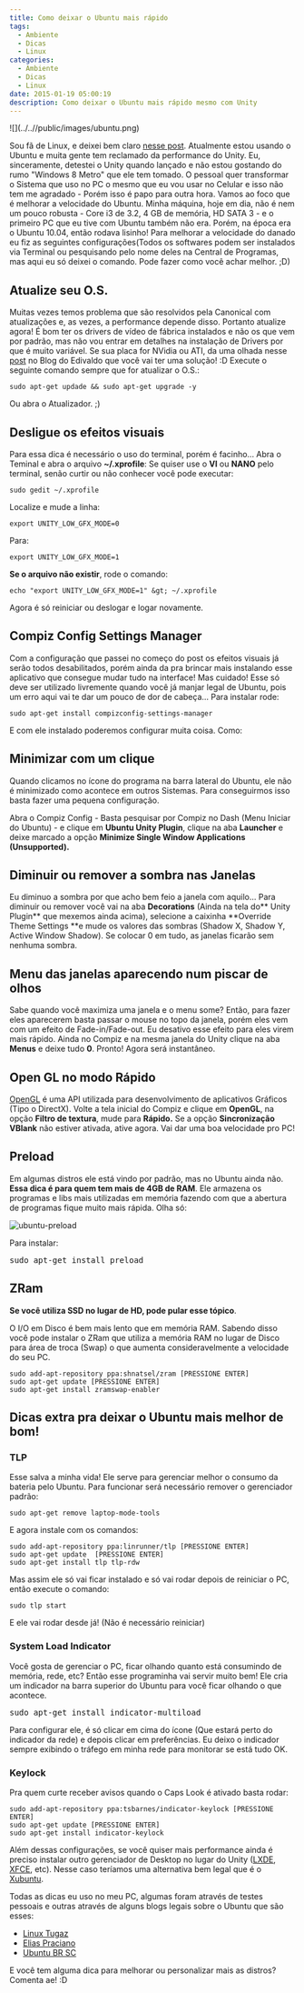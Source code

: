 ```yaml
---
title: Como deixar o Ubuntu mais rápido
tags:
  - Ambiente
  - Dicas
  - Linux
categories:
  - Ambiente
  - Dicas
  - Linux
date: 2015-01-19 05:00:19
description: Como deixar o Ubuntu mais rápido mesmo com Unity
---
```


<div class="shared-img">
![](../..//public/images/ubuntu.png)
</div>

Sou fã de Linux, e deixei bem claro [nesse post](/posts/meu-contato-com-o-linux-e-por-que-voce-deveria-testar/ "Meu contato com o Linux e por que você deveria testar"). Atualmente estou usando o Ubuntu e muita gente tem reclamado da performance do Unity. Eu, sinceramente, detestei o Unity quando lançado e não estou gostando do rumo "Windows 8 Metro" que ele tem tomado. O pessoal quer transformar o Sistema que uso no PC o mesmo que eu vou usar no Celular e isso não tem me agradado - Porém isso é papo para outra hora. Vamos ao foco que é melhorar a velocidade do Ubuntu.<!--more-->
Minha máquina, hoje em dia, não é nem um pouco robusta - Core i3 de 3.2, 4 GB de memória, HD SATA 3 - e o primeiro PC que eu tive com Ubuntu também não era. Porém, na época era o Ubuntu 10.04, então rodava lisinho!
Para melhorar a velocidade do danado eu fiz as seguintes configurações(Todos os softwares podem ser instalados via Terminal ou pesquisando pelo nome deles na Central de Programas, mas aqui eu só deixei o comando. Pode fazer como você achar melhor. ;D)

## Atualize seu O.S.

Muitas vezes temos problema que são resolvidos pela Canonical com atualizações e, as vezes, a performance depende disso. Portanto atualize agora! É bom ter os drivers de vídeo de fábrica instalados e não os que vem por padrão, mas não vou entrar em detalhes na instalação de Drivers por que é muito variável. Se sua placa for NVidia ou ATI, da uma olhada nesse [post](http://www.edivaldobrito.com.br/como-instalar-os-ultimos-drivers-da-nvidia-ou-ati-no-ubuntu-e-derivados/ "Como instalar os últimos drivers da NVIDIA ou ATI no Ubuntu e derivados") no Blog do Edivaldo que você vai ter uma solução! :D
Execute o seguinte comando sempre que for atualizar o O.S.:
```
sudo apt-get updade && sudo apt-get upgrade -y
```
Ou abra o Atualizador. ;)

## Desligue os efeitos visuais

Para essa dica é necessário o uso do terminal, porém é facinho...
Abra o Teminal e abra o arquivo **~/.xprofile**:
Se quiser use o **VI** ou **NANO** pelo terminal, senão curtir ou não conhecer você pode executar:
```
sudo gedit ~/.xprofile
```
Localize e mude a linha:
```
export UNITY_LOW_GFX_MODE=0
```
Para:
```
export UNITY_LOW_GFX_MODE=1
```
**Se o arquivo não existir**, rode o comando:
```
echo "export UNITY_LOW_GFX_MODE=1" &gt; ~/.xprofile
```
Agora é só reiniciar ou deslogar e logar novamente.

## Compiz Config Settings Manager

Com a configuração que passei no começo do post os efeitos visuais já serão todos desabilitados, porém ainda da pra brincar mais instalando esse aplicativo que consegue mudar tudo na interface! Mas cuidado! Esse só deve ser utilizado livremente quando você já manjar legal de Ubuntu, pois um erro aqui vai te dar um pouco de dor de cabeça...
Para instalar rode:
```
sudo apt-get install compizconfig-settings-manager
```
E com ele instalado poderemos configurar muita coisa. Como:

## Minimizar com um clique

Quando clicamos no ícone do programa na barra lateral do Ubuntu, ele não é minimizado como acontece em outros Sistemas. Para conseguirmos isso basta fazer uma pequena configuração.

Abra o Compiz Config - Basta pesquisar por Compiz no Dash (Menu Iniciar do Ubuntu) - e clique em **Ubuntu Unity Plugin**, clique na aba **Launcher** e deixe marcado a opção **Minimize Single Window Applications (Unsupported).**

## Diminuir ou remover a sombra nas Janelas

Eu diminuo a sombra por que acho bem feio a janela com aquilo... Para diminuir ou remover você vai na aba **Decorations** (Ainda na tela do** Unity Plugin** que mexemos ainda acima), selecione a caixinha **Override Theme Settings **e mude os valores das sombras (Shadow X, Shadow Y, Active Window Shadow). Se colocar 0 em tudo, as janelas ficarão sem nenhuma sombra.

## Menu das janelas aparecendo num piscar de olhos

Sabe quando você maximiza uma janela e o menu some? Então, para fazer eles aparecerem basta passar o mouse no topo da janela, porém eles vem com um efeito de Fade-in/Fade-out. Eu desativo esse efeito para eles virem mais rápido. Ainda no Compiz e na mesma janela do Unity clique na aba **Menus** e deixe tudo **0**. Pronto! Agora será instantâneo.

## Open GL no modo Rápido

[OpenGL](http://pt.wikipedia.org/wiki/OpenGL "OpenGL segundo a Wikipedia") é uma API utilizada para desenvolvimento de aplicativos Gráficos (Tipo o DirectX). Volte a tela inicial do Compiz e clique em **OpenGL**, na opção **Filtro de textura**, mude para **Rápido.** Se a opção **Sincronização** **VBlank** não estiver ativada, ative agora. Vai dar uma boa velocidade pro PC!

## Preload

Em algumas distros ele está vindo por padrão, mas no Ubuntu ainda não. **Essa dica é para quem tem mais de 4GB de RAM**. Ele armazena os programas e libs mais utilizadas em memória fazendo com que a abertura de programas fique muito mais rápida. Olha só:

![ubuntu-preload](../../public/images/ubuntu-preload.gif)

Para instalar:
<pre class="nums:false lang:sh decode:true">sudo apt-get install preload</pre>

## ZRam

**Se você utiliza SSD no lugar de HD, pode pular esse tópico**.

O I/O em Disco é bem mais lento que em memória RAM. Sabendo disso você pode instalar o ZRam que utiliza a memória RAM no lugar de Disco para área de troca (Swap) o que aumenta consideravelmente a velocidade do seu PC.

```
sudo add-apt-repository ppa:shnatsel/zram [PRESSIONE ENTER]
sudo apt-get update [PRESSIONE ENTER]
sudo apt-get install zramswap-enabler
```

## Dicas extra pra deixar o Ubuntu mais melhor de bom!

### TLP

Esse salva a minha vida! Ele serve para gerenciar melhor o consumo da bateria pelo Ubuntu.
Para funcionar será necessário remover o gerenciador padrão:
```
sudo apt-get remove laptop-mode-tools
```

E agora instale com os comandos:

```
sudo add-apt-repository ppa:linrunner/tlp [PRESSIONE ENTER]
sudo apt-get update  [PRESSIONE ENTER]
sudo apt-get install tlp tlp-rdw
```

Mas assim ele só vai ficar instalado e só vai rodar depois de reiniciar o PC, então execute o comando:

```
sudo tlp start
```

E ele vai rodar desde já! (Não é necessário reiniciar)

### System Load Indicator

Você gosta de gerenciar o PC, ficar olhando quanto está consumindo de memória, rede, etc? Então esse programinha vai servir muito bem! Ele cria um indicador na barra superior do Ubuntu para você ficar olhando o que acontece.
<pre class="nums:false lang:php decode:true lang=shell">sudo apt-get install indicator-multiload</pre>
Para configurar ele, é só clicar em cima do ícone (Que estará perto do indicador da rede) e depois clicar em preferências. Eu deixo o indicador sempre exibindo o tráfego em minha rede para monitorar se está tudo OK.

### Keylock

Pra quem curte receber avisos quando o Caps Look é ativado basta rodar:

```
sudo add-apt-repository ppa:tsbarnes/indicator-keylock [PRESSIONE ENTER]
sudo apt-get update [PRESSIONE ENTER]
sudo apt-get install indicator-keylock
```

Além dessas configurações, se você quiser mais performance ainda é preciso instalar outro gerenciador de Desktop no lugar do Unity ([LXDE](http://lxde.org/pt-br "LXDE"), [XFCE](http://www.xfce.org/ "XFCE"), etc). Nesse caso teríamos uma alternativa bem legal que é o [Xubuntu](http://xubuntu.org/ "Xubuntu").

Todas as dicas eu uso no meu PC, algumas foram através de testes pessoais e outras através de alguns blogs legais sobre o Ubuntu que são esses:

*   [Linux Tugaz](https://linuxtugaz.wordpress.com/2014/04/20/deixe-o-seu-ubuntu-14-04-quase-perfeito/ "Linux Tugaz")
*   [Elias Praciano](http://elias.praciano.com/2014/05/como-melhorar-o-desempenho-do-ubuntu/ "Elias Praciano")
*   [Ubuntu BR SC](http://www.ubuntubrsc.com/como-deixar-seu-ubuntu-mais-rapido.html "UbuntuBRSC")


E você tem alguma dica para melhorar ou personalizar mais as distros? Comenta ae! :D
